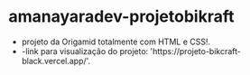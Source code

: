 # amanayaradev-projetobikraft
<ul>
  <li>projeto da Origamid totalmente com HTML e CSS!.</li>
  <li>-link para visualização do projeto: 'https://projeto-bikcraft-black.vercel.app/'.</li>
</ul>
